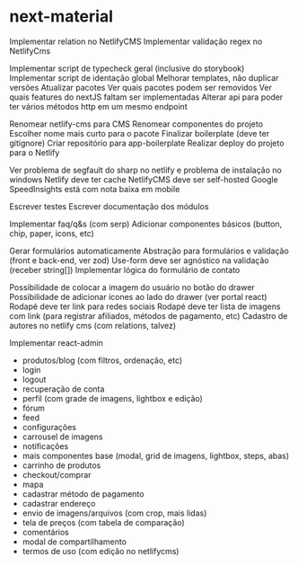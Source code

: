 # next-material

Implementar relation no NetlifyCMS
Implementar validação regex no NetlifyCms

Implementar script de typecheck geral (inclusive do storybook)
Implementar script de identação global
Melhorar templates, não duplicar versões
Atualizar pacotes
Ver quais pacotes podem ser removidos
Ver quais features do nextJS faltam ser implementadas
Alterar api para poder ter vários métodos http em um mesmo endpoint

Renomear netlify-cms para CMS
Renomear componentes do projeto
Escolher nome mais curto para o pacote
Finalizar boilerplate (deve ter gitignore)
Criar repositório para app-boilerplate
Realizar deploy do projeto para o Netlify

Ver problema de segfault do sharp no netlify e problema de instalação no windows
Netlify deve ter cache
NetlifyCMS deve ser self-hosted
Google SpeedInsights está com nota baixa em mobile

Escrever testes
Escrever documentação dos módulos

Implementar faq/q&s (com serp)
Adicionar componentes básicos (button, chip, paper, icons, etc)

Gerar formulários automaticamente
Abstração para formulários e validação (front e back-end, ver zod)
Use-form deve ser agnóstico na validação (receber string[])
Implementar lógica do formulário de contato

Possibilidade de colocar a imagem do usuário no botão do drawer
Possibilidade de adicionar ícones ao lado do drawer (ver portal react)
Rodapé deve ter link para redes sociais
Rodapé deve ter lista de imagens com link (para registrar afiliados, métodos de pagamento, etc)
Cadastro de autores no netlify cms (com relations, talvez)

Implementar react-admin

- produtos/blog (com filtros, ordenação, etc)
- login
- logout
- recuperação de conta
- perfil (com grade de imagens, lightbox e edição)
- fórum
- feed
- configurações
- carrousel de imagens
- notificações
- mais componentes base (modal, grid de imagens, lightbox, steps, abas)
- carrinho de produtos
- checkout/comprar
- mapa
- cadastrar método de pagamento
- cadastrar endereço
- envio de imagens/arquivos (com crop, mais lidas)
- tela de preços (com tabela de comparação)
- comentários
- modal de compartilhamento
- termos de uso (com edição no netlifycms)
